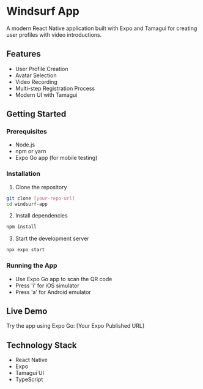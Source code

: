 # Windsurf App

A modern React Native application built with Expo and Tamagui for creating user profiles with video introductions.

## Features

- User Profile Creation
- Avatar Selection
- Video Recording
- Multi-step Registration Process
- Modern UI with Tamagui

## Getting Started

### Prerequisites

- Node.js
- npm or yarn
- Expo Go app (for mobile testing)

### Installation

1. Clone the repository
```bash
git clone [your-repo-url]
cd windsurf-app
```

2. Install dependencies
```bash
npm install
```

3. Start the development server
```bash
npx expo start
```

### Running the App

- Use Expo Go app to scan the QR code
- Press 'i' for iOS simulator
- Press 'a' for Android emulator

## Live Demo

Try the app using Expo Go: [Your Expo Published URL]

## Technology Stack

- React Native
- Expo
- Tamagui UI
- TypeScript
